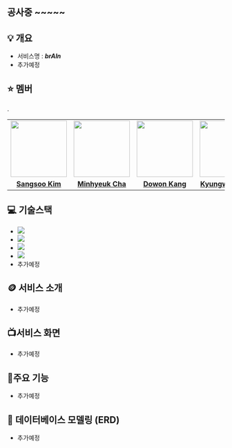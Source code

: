 ## 공사중 ~~~~~


## 💡 개요

- 서비스명 : ***brAIn***
- 추가예정


## ⭐ 멤버
.
<table>
 <tr>
    <td align="center"><a href="https://github.com/sooooori"><img src="https://avatars.githubusercontent.com/sooooori" width="130px;" alt=""></a></td>
    <td align="center"><a href="https://github.com/ChaMinHyeuk"><img src="https://avatars.githubusercontent.com/ChaMinHyeuk" width="130px;" alt=""></a></td>
    <td align="center"><a href="https://github.com/Do1K"><img src="https://avatars.githubusercontent.com/Do1K" width="130px;" alt=""></a></td>
    <td align="center"><a href="https://github.com/kw99j10"><img src="https://avatars.githubusercontent.com/kw99j10" width="130px;" alt=""></a></td>
    <td align="center"><a href="https://github.com/bardisue"><img src="https://avatars.githubusercontent.com/bardisue" width="130px;" alt=""></a></td>
    <td align="center"><a href="https://github.com/ssafy11"><img src="https://avatars.githubusercontent.com/ssafy11" width="130px;" alt=""></a></td>
  </tr>
  <tr>
    <td align="center"><a href="https://github.com/sooooori"><b>Sangsoo Kim</b></a></td>
    <td align="center"><a href="https://github.com/ChaMinHyeuk"><b>Minhyeuk Cha</b></a></td>
    <td align="center"><a href="https://github.com/Do1K"><b>Dowon Kang</b></a></td>
    <td align="center"><a href="https://github.com/kw99j10"><b>Kyungwon Jung</b></a></td>
    <td align="center"><a href="https://github.com/bardisue"><b>Byungjun Park</b></a></td>
    <td align="center"><a href="https://github.com/ssafy11"><b>Hojun Kim</b></a></td>
  </tr>
</table>


## 💻 기술스택

+  <img src="https://img.shields.io/badge/html5-E34F26?style=for-the-badge&logo=html5&logoColor=white">
+  <img src="https://img.shields.io/badge/css-1572B6?style=for-the-badge&logo=css3&logoColor=white">
+  <img src="https://img.shields.io/badge/javascript-F7DF1E?style=for-the-badge&logo=javascript&logoColor=black">
+  <img src="https://img.shields.io/badge/openai-412991?style=for-the-badge&logo=openai&logoColor=white">
+ 추가예정


## 🪙 서비스 소개

- 추가예정


## 📺서비스 화면
- 추가예정


## 🦾주요 기능

- 추가예정


## 📑 데이터베이스 모델링 (ERD)

- 추가예정